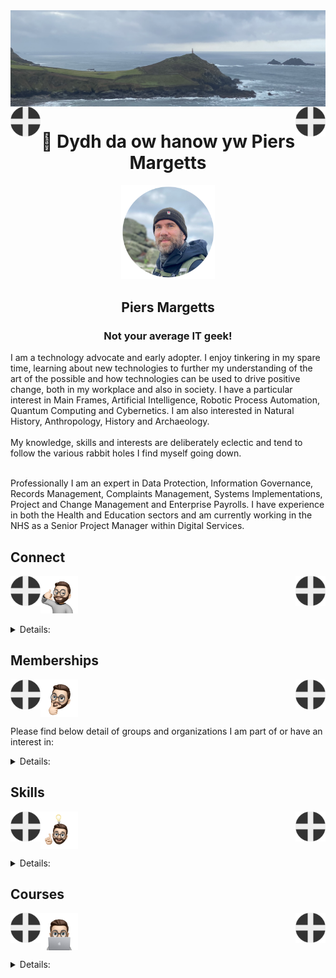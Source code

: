 <img align="center" src="/images/image.jpeg">
<img align="left" src="/images/Flag - St Piran.svg" width="48"><img align="right" src="/images/Flag - St Piran.svg" width="48"> <h1 align="center">👋 Dydh da ow hanow yw Piers Margetts</h1> 
<p align="center">
<img src="/images/PM Circle.png" width="150"></p>
<h2 align="center">Piers Margetts<br>
<h3 align="center">Not your average IT geek!</h3>        
I am a technology advocate and early adopter. I enjoy tinkering in my spare time, learning about new technologies to further my understanding of the art of the possible and how technologies can be used to drive positive change, both in my workplace and also in society. I have a particular interest in Main Frames, Artificial Intelligence, Robotic Process Automation, Quantum Computing and Cybernetics. I am also interested in Natural History, Anthropology, History and Archaeology.  <br><br>
My knowledge, skills and interests are deliberately eclectic and tend to follow the various rabbit holes I find myself going down. <br><br>

Professionally I am an expert in Data Protection, Information Governance, Records Management, Complaints Management, Systems Implementations, Project and Change Management and Enterprise Payrolls. I have experience in both the Health and Education sectors and am currently working in the NHS as a Senior Project Manager within Digital Services.

</p>


## Connect
<img align="left" src="/images/Flag - St Piran.svg" width="48"><img align="right" src="/images/Flag - St Piran.svg" width="48"> <img height="60" src="/images/connect-sticker.png">

<details>

<summary>Details:</summary>

</details>

## Memberships
<img align="left" src="/images/Flag - St Piran.svg" width="48"><img align="right" src="/images/Flag - St Piran.svg" width="48"> <img height="60" align="center" src="/images/thoughtful-sticker.png">

Please find below detail of groups and organizations I am part of or have an interest in:
<details>

<summary>Details:</summary>

[Royal Society of Arts](https://www.thersa.org/) (RSA)
<br>
[Royal Institution](https://www.rigb.org/) (Ri)
<br>
[Royal Society of Literature](https://rsliterature.org/) (RSL)
<br>
[Institute of Continuing Professional Development](https://www.cpdinstitute.org/) (iCPD)
<br>
[British Computer Society]( https://www.bcs.org/) (BCS)
<br>
[International Db2 Users Group](https://www.idug.org/home) (IDUG)
<br>
[Human Creator Alliance](https://humancreatoralliance.org/) (HCA)
<br>
[Cybernetics Society](https://cybsoc.org/)(CybS)
<br>
[Rexx Language Association](https://www.rexxla.org/) (RexxLA)
</details>

## Skills
<img align="left" src="/images/Flag - St Piran.svg" width="48"><img align="right" src="/images/Flag - St Piran.svg" width="48"> <img height="60" align="center" src="/images/ideas-sticker.png">

<details>

<summary>Details:</summary>

</details>


## Courses
<img align="left" src="/images/Flag - St Piran.svg" width="48"><img align="right" src="/images/Flag - St Piran.svg" width="48">
<img height="60" align="center" src="/images/skills-sticker.png">

<details>

<summary>Details:</summary>
<br>

### Coursera
To view my Coursera profile and acheivements please click [here](https://www.coursera.org/learner/piers-margetts)
<br>

### OpenLearn
To view my Open University OpenLearn profile and acheivements please click [here](https://www.open.edu/openlearn/profiles/zv599976)
<br>

### Credly Badges
To see all my Credly badges please click [here](https://www.credly.com/users/piers-margetts/badges)
<br>
<br>
My most recent badges:
<br>
<br>
<!--START_SECTION:badges-->
[![Introduction to the Fruit Industry – Fruit to the World](https://images.credly.com/size/110x110/images/fc46b6db-c4f2-415f-8c2c-5bb236812c3d/go-horticulture-fruit-to-the-world-mc-badge.png)](http://www.credly.com/badges/ee117c38-91c6-4e42-93c6-046180d97d0c "Introduction to the Fruit Industry – Fruit to the World")
[![Designing User Interfaces and Experiences (UI/UX)](https://images.credly.com/size/110x110/images/e3d5731b-dfc8-4ba9-aea5-6036e6e60454/image.png)](http://www.credly.com/badges/347c5095-9048-430c-b240-ba9a6750250c "Designing User Interfaces and Experiences (UI/UX)")
[![Introduction to Mobile App Development](https://images.credly.com/size/110x110/images/dc4d546e-e28c-4d6d-9e47-0445d2da073c/Coursera_20Intro_20to_20Mobile_20App_20Development.png)](http://www.credly.com/badges/0d50797a-4478-483d-98e7-776af886f61d "Introduction to Mobile App Development")
[![Formulating Strategic Use Cases for Your Organization](https://images.credly.com/size/110x110/images/1b5430b3-be74-416c-b7aa-ce801019fb4f/Coursera_20Formulating_20Strategic_20Use_20Cases_20for_20Your_20Organization.png)](http://www.credly.com/badges/1803e865-d1a6-449f-b926-67f5ac410ada "Formulating Strategic Use Cases for Your Organization")
[![Generative AI for Business Leaders & Executives Specialization](https://images.credly.com/size/110x110/images/954315ce-fc81-45bf-aaa6-d2664a08fa11/Coursera_20Generative_20AI_20for_20business_20Leaders_20and_20Executives_20Specialization.png)](http://www.credly.com/badges/92d87b7a-5e9d-4512-b2ec-4efe5d2266e6 "Generative AI for Business Leaders & Executives Specialization")
[![Cybersecurity Awareness Learner](https://images.credly.com/size/110x110/images/52ea4613-6f77-4d62-8e19-5bb5c51722b8/blob)](http://www.credly.com/badges/f83d090e-a4d6-4345-8b49-444008d55a93 "Cybersecurity Awareness Learner")
[![Contextual Targeting Essentials](https://images.credly.com/size/110x110/images/14eba633-1a0b-4df4-b718-a366e0699a2e/image.png)](http://www.credly.com/badges/bf7d9c55-a9fe-483b-8061-bfb965732251 "Contextual Targeting Essentials")
[![Basis Onboarding](https://images.credly.com/size/110x110/images/8b9495de-471b-45cc-a089-db1a1447ba23/image.png)](http://www.credly.com/badges/de01974c-258c-44ba-b7f5-5b5299bb39d5 "Basis Onboarding")
[![Data](https://images.credly.com/size/110x110/images/81d24d60-38ff-4f0e-a125-6a033cd2afc3/image.png)](http://www.credly.com/badges/f4482ef0-cf68-4a5a-a299-4ef8f844b55a "Data")
[![Collaboration & Communication](https://images.credly.com/size/110x110/images/fe35b19e-f09d-4f08-95b7-3c22b46432e0/image.png)](http://www.credly.com/badges/812e7593-a547-45d7-8e3c-f92b3ca1c6c9 "Collaboration & Communication")
[![Curated Marketplaces with Audigent](https://images.credly.com/size/110x110/images/5e9afec0-97f0-4c6d-8cc5-2088103df008/image.png)](http://www.credly.com/badges/07366aca-3f41-443e-9952-c39eb8bcd948 "Curated Marketplaces with Audigent")
[![Optimizations](https://images.credly.com/size/110x110/images/83070ab3-a9cb-4492-ad5d-1b9835d00189/image.png)](http://www.credly.com/badges/6300fac5-6973-4bc0-97b7-745affcf506a "Optimizations")
[![Basis Bidding](https://images.credly.com/size/110x110/images/2e3ad08d-0128-4c35-ad3f-3174082250e3/image.png)](http://www.credly.com/badges/e11e4a15-4cc2-4ff3-96da-b3134a05dd5b "Basis Bidding")
[![Basis Reporting](https://images.credly.com/size/110x110/images/72b24430-d8e1-44ec-bf06-e72e0489cc67/image.png)](http://www.credly.com/badges/ddc49706-724d-4a08-bb7d-7ca38896e31c "Basis Reporting")
[![Basis Connect+](https://images.credly.com/size/110x110/images/4db2f7df-3c73-4a51-b6aa-8bede9ec9de1/image.png)](http://www.credly.com/badges/a010c729-9c3a-4eda-91d7-795e132ee72e "Basis Connect+")
[![Digital Media Buyer](https://images.credly.com/size/110x110/images/2c42bb27-e0b2-4116-9b94-dfb4142e1d13/image.png)](http://www.credly.com/badges/fb1c117f-2112-423a-87ab-1124ee0a8668 "Digital Media Buyer")
[![Digital Media Associate](https://images.credly.com/size/110x110/images/b8a41a79-a790-4042-a8c9-3c9e67164cef/image.png)](http://www.credly.com/badges/a0465f4a-9018-4704-821f-196ef3b83850 "Digital Media Associate")
[![Digital Media Strategist](https://images.credly.com/size/110x110/images/c0427c00-9ba1-4b37-b6af-d34f7f2fd52b/image.png)](http://www.credly.com/badges/fa43b778-7c14-4a42-8486-218939419653 "Digital Media Strategist")
[![Basis Automate+](https://images.credly.com/size/110x110/images/07905d87-e822-49fa-aa4e-3f7e94c54cfb/image.png)](http://www.credly.com/badges/69b5c600-104f-42bc-91de-00a778f199e7 "Basis Automate+")
[![Basis Planner](https://images.credly.com/size/110x110/images/1c9c52da-c8a2-4ec6-8210-85e80304bfb4/image.png)](http://www.credly.com/badges/0de95494-5c60-4d07-b1b0-b065e6a0b6a6 "Basis Planner")
[![Business User](https://images.credly.com/size/110x110/images/2efe0d63-074e-44b7-89ba-c3c7567b4d3e/image.png)](http://www.credly.com/badges/a2383b1d-68db-4b9e-b6fc-f9fabacfb3a8 "Business User")
[![Data Expert](https://images.credly.com/size/110x110/images/c5315d52-e770-4f92-b9fd-79328008c7fb/image.png)](http://www.credly.com/badges/38ea1560-b94f-48d2-bd5a-5ddfa26cb068 "Data Expert")
[![Business Analyst](https://images.credly.com/size/110x110/images/95d407e9-fd85-476c-8b6c-14ab356cfd15/image.png)](http://www.credly.com/badges/2d23c581-83ca-4bc0-aa31-f7717d4aa195 "Business Analyst")
[![LFS120: Conversational AI: Ensuring Compliance and Mitigating Risks](https://images.credly.com/size/110x110/images/9d8c577d-d242-4b2a-b64f-79dfdcf72ee8/blob)](http://www.credly.com/badges/cacf241d-776c-4b72-9f8b-79b4e1ca3f31 "LFS120: Conversational AI: Ensuring Compliance and Mitigating Risks")
[![LFEL1009: Getting Started with OpenTofu](https://images.credly.com/size/110x110/images/e05777b4-2eba-4421-9741-90547ac41d58/blob)](http://www.credly.com/badges/dd727dfe-7753-4f12-98b4-61fff99d471b "LFEL1009: Getting Started with OpenTofu")
[![LFD116: Software Engineering Basics for Embedded Systems](https://images.credly.com/size/110x110/images/f193424d-0f7b-4e05-99df-82c8da2feec1/blob)](http://www.credly.com/badges/f2091956-6c3e-444e-81aa-52b052a47767 "LFD116: Software Engineering Basics for Embedded Systems")
[![LFC103: Inclusive Strategies for Open Source](https://images.credly.com/size/110x110/images/ec7dd913-1a42-4986-b627-08121eec53e3/blob)](http://www.credly.com/badges/b2553b33-aee1-4322-8571-3b0afe531cd2 "LFC103: Inclusive Strategies for Open Source")
[![LFC193: Introduction to Open Source Licensing Compliance Management](https://images.credly.com/size/110x110/images/647a2912-0b98-4ee3-9cc0-0c89a01cdc02/blob)](http://www.credly.com/badges/107cf83c-be16-4872-97cc-cbd57f2c32fa "LFC193: Introduction to Open Source Licensing Compliance Management")
[![LFC192: Generating a Software Bill of Materials](https://images.credly.com/size/110x110/images/3ec4dc00-c5ca-4271-98e7-baf91654f838/blob)](http://www.credly.com/badges/fd937646-991f-45fd-89e6-21956a818ae6 "LFC192: Generating a Software Bill of Materials")
[![LFC194: Implementing Open Source License Compliance Management](https://images.credly.com/size/110x110/images/efb4ebc9-5b26-49e4-bf8d-52a5996d247a/blob)](http://www.credly.com/badges/467a6498-46d0-47af-b519-fd866fd4bce8 "LFC194: Implementing Open Source License Compliance Management")
[![LFC191: Open Source Licensing Basics for Software Developers](https://images.credly.com/size/110x110/images/e80f8a97-fb95-4b3d-b272-4b955b9f4025/blob)](http://www.credly.com/badges/cc26cba2-6eaa-4de6-b231-af86e47fadf9 "LFC191: Open Source Licensing Basics for Software Developers")
[![IBM Z Operational Log and Data Analytics](https://images.credly.com/size/110x110/images/019dbfa5-84d9-4fd9-a5e5-c57a5f722d7d/image.png)](http://www.credly.com/badges/84328ab0-4353-45c5-bfdd-0a85fc969e54 "IBM Z Operational Log and Data Analytics")
[![InstructLab: Democratizing AI Models at Scale](https://images.credly.com/size/110x110/images/d739a868-f29a-4754-a49c-cde9ac936ef7/InstructLab_20Democratizing_20AI_20Models_20at_20Scale_20Foundational.png)](http://www.credly.com/badges/f4b9e323-5552-4756-b14a-2e29917e445d "InstructLab: Democratizing AI Models at Scale")
[![Web Development with HTML, CSS, JavaScript Essentials](https://images.credly.com/size/110x110/images/2d1797d5-1de7-4778-8975-9e5c6ec73a1a/image.png)](http://www.credly.com/badges/0ba6faca-7b1c-4313-b3c9-cca83473af8a "Web Development with HTML, CSS, JavaScript Essentials")
[![Vector Database Essentials: Setup, Configuration and Operations](https://images.credly.com/size/110x110/images/43cdb260-3a84-4c59-bc5a-41b2f646dbcf/image.png)](http://www.credly.com/badges/8f8c9a4a-38c6-4b4a-a36a-265cac8b8b51 "Vector Database Essentials: Setup, Configuration and Operations")
[![Cybersecurity Job Search, Resume, and Interview Prep](https://images.credly.com/size/110x110/images/a6525eb2-4761-4bdf-b9a0-d28219d5a8ae/image.png)](http://www.credly.com/badges/93106ab8-6682-4eb0-b600-26f6b359c1df "Cybersecurity Job Search, Resume, and Interview Prep")
[![Introduction to HTML, CSS, & JavaScript](https://images.credly.com/size/110x110/images/09490195-093b-4c9f-9f31-bdc434e66a23/Coursera_20Introduction_20to_20HTML_20CSS_20and_20JavaScript.png)](http://www.credly.com/badges/bf2530e6-6b99-439d-9099-9451105cbd6e "Introduction to HTML, CSS, & JavaScript")
[![How to Modernize Applications with IBM CICS](https://images.credly.com/size/110x110/images/f21ca8d2-d243-4a56-8480-02200d43ace8/image.png)](http://www.credly.com/badges/a89eebf7-15ac-4c26-8a7f-f70182729d13 "How to Modernize Applications with IBM CICS")
[![Generative AI and LLMs: Architecture and Data Preparation](https://images.credly.com/size/110x110/images/a9f5d0ac-5ee8-47a6-a9df-09468f26e401/image.png)](http://www.credly.com/badges/0da6b5dd-768e-4663-b4d9-479d52d3bf17 "Generative AI and LLMs: Architecture and Data Preparation")
[![LFC101: Inclusive Speaker Orientation](https://images.credly.com/size/110x110/images/16fbd343-192a-49ee-b9b9-de7bd1d4bf17/blob)](http://www.credly.com/badges/b7a0cef3-9bc1-430c-8081-666c7b274a71 "LFC101: Inclusive Speaker Orientation")
[![LFC102: Inclusive Open Source Community Orientation](https://images.credly.com/size/110x110/images/4c923ac7-3490-4198-8ee6-fa9d3eb99b0d/blob)](http://www.credly.com/badges/83a67e77-4032-46b5-83c3-5f2c8bd76813 "LFC102: Inclusive Open Source Community Orientation")
[![LFD134: WebAssembly Components - From Cloud to Edge](https://images.credly.com/size/110x110/images/da88c4ee-7962-42f9-bcdc-4485e509a629/blob)](http://www.credly.com/badges/abc2fe78-5950-4156-a000-f01187d2c8cf "LFD134: WebAssembly Components - From Cloud to Edge")
[![LFEL1010: XSS Exploits and Defenses](https://images.credly.com/size/110x110/images/4bed41e1-eab6-48e1-bc8f-00a44d331311/image.png)](http://www.credly.com/badges/da50a504-4b22-480a-aa75-f14b445a7d9a "LFEL1010: XSS Exploits and Defenses")
[![LFS148: Getting Started with OpenTelemetry](https://images.credly.com/size/110x110/images/a13653a5-3902-4eb9-96ca-790f6b535d4e/blob)](http://www.credly.com/badges/e98fc037-3049-4f4b-9c0c-5e9dc6b86d6f "LFS148: Getting Started with OpenTelemetry")
[![LFEL1016: Introduction to to the Common Domain Model (CDM)](https://images.credly.com/size/110x110/images/655c6902-8aab-46f5-a847-4ff00628c498/blob)](http://www.credly.com/badges/956d8aea-b076-40fb-97ea-0cf19f0c6b16 "LFEL1016: Introduction to to the Common Domain Model (CDM)")
[![LFS111: Open Source and the 5G Transition](https://images.credly.com/size/110x110/images/2a7254bb-1832-40aa-912a-7f85900f93ce/blob)](http://www.credly.com/badges/f4343071-89e9-4596-bd18-e3977d37b267 "LFS111: Open Source and the 5G Transition")
[![Generative AI Language Modeling with Transformers](https://images.credly.com/size/110x110/images/bc7582ae-95c6-4e92-a425-d355c65b7d10/image.png)](http://www.credly.com/badges/e943200a-b8a2-4f69-8a77-340bba73d0bf "Generative AI Language Modeling with Transformers")
[![Gen AI Engineering with Transformers & LLMs](https://images.credly.com/size/110x110/images/b68c708d-b0cb-47b5-86b9-44c8c94e997b/Coursera_20Gen_20AI_20Engineering_20with_20Transformers_20and_20LLMs.png)](http://www.credly.com/badges/ef2c4396-0da6-422f-b6d4-87b300c96ee6 "Gen AI Engineering with Transformers & LLMs")
<!--END_SECTION:badges-->
</details>
